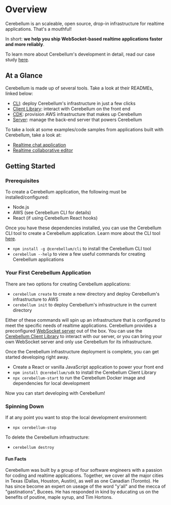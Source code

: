 # Overview

Cerebellum is an scaleable, open source, drop-in infrastructure for realtime applications. That's a mouthful! 

In short: **we help you ship WebSocket-based realtime applications faster and more reliably**.

To learn more about Cerebellum's development in detail, read our case study [here](https://docs.google.com/document/d/1WC1yrta0Rao3_08TVQburuwODeZ3hy00GHWGn716NXE/edit).

## At a Glance

Cerebellum is made up of several tools. Take a look at their READMEs, linked below:
- [CLI](https://github.com/Cerebellum-Realtime/cli): deploy Cerebellum's infrastructure in just a few clicks
- [Client Library](https://github.com/Cerebellum-Realtime/clientLibrary): interact with Cerebellum on the front end
- [CDK](https://github.com/Cerebellum-Realtime/cdk): provision AWS infrastructure that makes up Cerebellum
- [Server](https://github.com/Cerebellum-Realtime/server): manage the back-end server that powers Cerebellum

To take a look at some examples/code samples from applications built with Cerebellum, take a look at:
- [Realtime chat application](https://github.com/Cerebellum-Realtime/sample_app)
- [Realtime collaborative editor](https://github.com/Cerebellum-Realtime/collabEditor)

## Getting Started
### Prerequisites

To create a Cerebellum application, the following must be installed/configured:
- Node.js
- AWS (see Cerebellum CLI for details)
- React (if using Cerebellum React hooks)

Once you have these dependencies installed, you can use the Cerebellum CLI tool to create a Cerebellum application. Learn more about the CLI tool [here](https://github.com/Cerebellum-Realtime/cli).
- `npm install -g @cerebellum/cli` to install the Cerebellum CLI tool
- `cerebellum --help` to view a few useful commands for creating Cerebellum applications

### Your First Cerebellum Application
There are two options for creating Cerebellum applications:
- `cerebellum create` to create a new directory and deploy Cerebellum's infrastructure to AWS
- `cerebellum init` to deploy Cerebellum's infrastructure in the current directory

Either of these commands will spin up an infrastructure that is configured to meet the specific needs of realtime applications. Cerebellum provides a preconfigured [WebSocket server](https://github.com/Cerebellum-Realtime/server) out of the box. You can use the [Cerebellum Client Library](https://github.com/Cerebellum-Realtime/clientLibrary) to interact with our server, or you can bring your own WebSocket server and only use Cerebellum for its infrastructure.

Once the Cerebellum infrastructure deployment is complete, you can get started developing right away.
- Create a React or vanilla JavaScript application to power your front end
- `npm install @cerebellum/sdk` to install the Cerebellum Client Library
- `npx cerebellum-start` to run the Cerebellum Docker image and dependencies for local development

Now you can start developing with Cerebellum!

### Spinning Down
If at any point you want to stop the local development environment:
- `npx cerebellum-stop`

To delete the Cerebellum infrastructure:
- `cerebellum destroy`

#### Fun Facts
Cerebellum was built by a group of four software engineers with a passion for coding and realtime applications. Together, we cover all the major cities in Texas (Dallas, Houston, Austin), as well as one Canadian (Toronto). He has since become an expert on useage of the word "y'all" and the mecca of "gastinations", Bucees. He has responded in kind by educating us on the benefits of poutine, maple syrup, and Tim Hortons. 

<!--

**Here are some ideas to get you started:**

🙋‍♀️ A short introduction - what is your organization all about?
🌈 Contribution guidelines - how can the community get involved?
👩‍💻 Useful resources - where can the community find your docs? Is there anything else the community should know?
🍿 Fun facts - what does your team eat for breakfast?
🧙 Remember, you can do mighty things with the power of [Markdown](https://docs.github.com/github/writing-on-github/getting-started-with-writing-and-formatting-on-github/basic-writing-and-formatting-syntax)
-->
